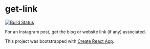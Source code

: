 # get-link

[![Build Status](https://travis-ci.org/ainhoaL/get-link.svg?branch=master)](https://travis-ci.org/ainhoaL/get-link)

For an Instagram post, get the blog or website link (if any) associated.

This project was bootstrapped with [Create React App](https://github.com/facebookincubator/create-react-app).

